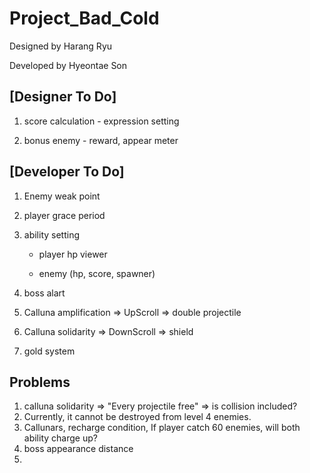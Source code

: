 # Project_Bad_Cold

Designed by Harang Ryu

Developed by Hyeontae Son

## [Designer To Do]
1. score calculation - expression setting

2. bonus enemy - reward, appear meter


## [Developer To Do]
1. Enemy weak point
    
2. player grace period

3. ability setting

    - player hp viewer
    
    - enemy (hp, score, spawner)
    
4. boss alart

5. Calluna amplification	=>    UpScroll 	   => double projectile

6. Calluna solidarity	=>    DownScroll    => shield

7. gold system

## Problems
1. calluna solidarity => "Every projectile free" => is collision included?
2. Currently, it cannot be destroyed from level 4 enemies.
3. Callunars, recharge condition, If player catch 60 enemies, will both ability charge up?
4. boss appearance distance
5. 
